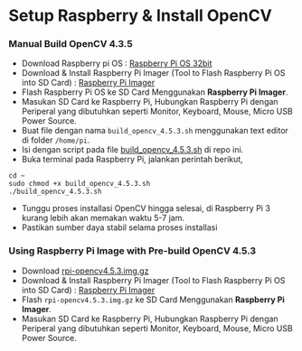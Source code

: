 # Setup Raspberry & Install OpenCV

### Manual Build OpenCV 4.3.5
- Download Raspberry pi OS : [Raspberry Pi OS 32bit](https://downloads.raspberrypi.org/raspios_armhf/images/raspios_armhf-2023-05-03/2023-05-03-raspios-bullseye-armhf.img.xz)
- Download & Install Raspberry Pi Imager (Tool to Flash Raspberry Pi OS into SD Card) : [Raspberry Pi Imager](https://downloads.raspberrypi.org/raspios_armhf/images/raspios_armhf-2023-05-03/2023-05-03-raspios-bullseye-armhf.img.xz)
- Flash Raspberry Pi OS ke SD Card Menggunakan **Raspberry Pi Imager**.
- Masukan SD Card ke Raspberry Pi, Hubungkan Raspberry Pi dengan Periperal yang dibutuhkan seperti Monitor, Keyboard, Mouse, Micro USB Power Source.
- Buat file dengan nama `build_opencv_4.5.3.sh` menggunakan text editor di folder `/home/pi`.
- Isi dengan script pada file [build_opencv_4.5.3.sh](https://github.com/Muhammad-Yunus/RaspberryPi-OpenCV-Learn/blob/main/build_opencv_4.5.3.sh) di repo ini.
- Buka terminal pada Raspberry Pi, jalankan perintah berikut,
```
cd ~
sudo chmod +x build_opencv_4.5.3.sh
./build_opencv_4.5.3.sh
```
- Tunggu proses installasi OpenCV hingga selesai, di Raspberry Pi 3 kurang lebih akan memakan waktu 5-7 jam.
- Pastikan sumber daya stabil selama proses installasi


### Using Raspberry Pi Image with Pre-build OpenCV 4.5.3

- Download [rpi-opencv4.5.3.img.gz](https://mega.nz/file/YcEHDJBJ#EsEKki7_s-tuWMdpvuo3wO895m3Y7SN2XhLJ-ZMCVng) 
- Download & Install Raspberry Pi Imager (Tool to Flash Raspberry Pi OS into SD Card) : [Raspberry Pi Imager](https://downloads.raspberrypi.org/raspios_armhf/images/raspios_armhf-2023-05-03/2023-05-03-raspios-bullseye-armhf.img.xz)
- Flash `rpi-opencv4.5.3.img.gz` ke SD Card Menggunakan **Raspberry Pi Imager**.
- Masukan SD Card ke Raspberry Pi, Hubungkan Raspberry Pi dengan Periperal yang dibutuhkan seperti Monitor, Keyboard, Mouse, Micro USB Power Source.
